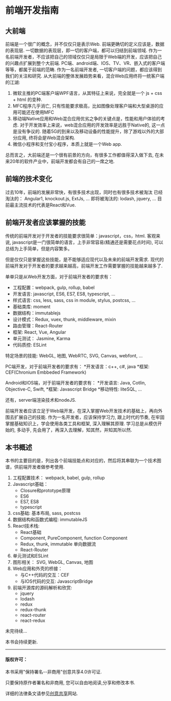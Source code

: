 # 前端开发指南
## 大前端
前端是一个很广的概念，并不仅仅只是表示Web. 
前端更确切的定义应该是，数据的表现层.
一切数据的表现层，即一切的客户端，都可以归结到前端领域.
作为一名前端开发者，不应该把自己的领域仅仅只是局限于Web端的开发，应该把自己的兴趣点扩展到整个大前端. 
PC端、android端、IOS、TV、VR、嵌入式的客户端等等，都属于前端的范畴.
作为一名前端开发者, 一切客户端的问题，都应该得到我们的关注和研究.
从大前端的整体发展趋势来看，混合Web应用终将一统客户端的江湖:
1. 微软主推的PC端客户端WPF语言，从其特征上来说，完全就是一个 js + css + html 的变种.
2. MFC程序几乎消亡, 只有性能要求极高，比如图像处理客户端和大型桌游的应用可能还在使用MFC
3. 移动端Native应用和Web混合应用优劣之争的关键点是，性能和用户体验的考虑. 对于开发效率上来说，web混合应用的开发效率是远胜于Native的, 这一点是没有争议的. 随着5G的到来以及移动设备的性能提升，除了游戏以外的大部分应用, 终将会是Web混合架构.
4. 微信小程序和支付宝小程序，本质上就是一个Web app.

总而言之，大前端还是一个很有前景的方向，有很多工作都值得深入做下去, 在未来20年的软件产业中，前端开发都会有自己的一席之地.


## 前端的技术变化
过去10年，前端的发展非常快，有很多技术出现，同时也有很多技术被淘汰
已经淘汰的：
Angular1, knockout.js, ExtJs, ...
即将被淘汰的:
lodash, jquery, ...
目前最主流技术的代表是React和Vue.


## 前端开发者应该掌握的技能
传统的前端开发对于开发者的技能要求很简单：javascript，css，html.
客观来说, javascript是一门很简单的语言，上手非常容易(精通还是需要花点时间), 可以总结为上手简单，但是内容繁多。

但是仅仅只是掌握这些技能，是不能够适应现代以及未来的前端开发需求.
现代的前端开发对于开发者的要求越来越高，前端开发工作需要掌握的技能越来越多了.

单单只是从Web开发方面，对于前端开发者的要求有：
* 工程配置：webpack, gulp, rollup, babel
* 开发语言: javascript, ES6, ES7, ES8, typescript, ...
* 样式语言: css, less, sass, css in module, stylus, postcss, ...
* 基础类库: moment
* 数据结构：immutablejs
* 设计模式：Redux, vuex, thunk, middleware, mixin
* 路由管理：React-Router
* 框架: React, Vue, Angular
* 单元测试： Jasmine, Karma
* 代码质控: ESLint

特定场景的技能: WebGL, 地图, WebRTC, SVG, Canvas, webfont, ...

PC端开发，对于前端开发者的要求有：
*开发语言：c++, c#, java
*框架: CEF(Chronium Embbeded Framework)

Android和IOS端，对于前端开发者的要求有：
*开发语言: Java, Cotlin, Objective-C, Swift,
*框架: Javascript Bridge
*移动特性: liteSQL, ...

还有，server端渲染技术和nodeJS.

前端开发者应该立足于Web端开发，在深入掌握Web开发技术的基础上，再向外围去扩展自己的技能.
作为一名开发者，应该保持学习力, 跟上时代的节奏, 在牢固掌握基础知识上，学会使用各类工具和框架, 深入理解其原理.
学习总是从模仿开始的, 多动手, 先会用了，再深入去理解，知其然，并知其所以然.

## 本书概述

本书的主要目的是，列出各个前端技能点和对应的，然后将其串联为一个技术图谱，供前端开发者做参考使用.

1. 工程配置技术： webpack, babel, gulp, rollup
2. Javascript基础：
    * Closure和prototype原理 
    * ES6
    * ES7, ES8
    * typescript
3. css基础: 基本布局, sass, postcss
4. 数据结构和函数式编程: immutableJS
5. React技术栈:
    * React基础 
    * Component, PureComponent, function Component
    * Redux, thunk, immutable 单向数据流
    * React-Router
6. 单元测试和ESLint
7. 图形相关： SVG, WebGL, Canvas, 地图
8. Web应用和外壳的桥接：
    * 与C++代码的交互：CEF
    * 与IOS代码的交互: JavascriptBridge
9. 前端开源库的源码解析和欣赏:
    * jquery
    * lodash
    * redux
    * redux-thunk
    * react-router
    * react-redux

未完待续...

本书会持续更新.

***
#### 版权许可：
本书采用"保持署名--非商用"创意共享4.0许可证.

只要保持原作者署名和非商用, 您可以自由地阅读,分享和修改本书.

详细的法律条文请参见[创意共享](https://creativecommons.org/licenses/by-nc/4.0/)网站.
